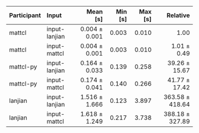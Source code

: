 | Participant | Input | Mean [s] | Min [s] | Max [s] | Relative |
|:---|:---|---:|---:|---:|---:|
| mattcl | input-lanjian | 0.004 ± 0.001 | 0.003 | 0.010 | 1.00 |
| mattcl | input-mattcl | 0.004 ± 0.001 | 0.003 | 0.010 | 1.01 ± 0.49 |
| mattcl-py | input-lanjian | 0.164 ± 0.033 | 0.139 | 0.258 | 39.26 ± 15.67 |
| mattcl-py | input-mattcl | 0.174 ± 0.041 | 0.140 | 0.266 | 41.77 ± 17.42 |
| lanjian | input-lanjian | 1.516 ± 1.666 | 0.123 | 3.897 | 363.58 ± 418.64 |
| lanjian | input-mattcl | 1.618 ± 1.249 | 0.217 | 3.738 | 388.18 ± 327.89 |
